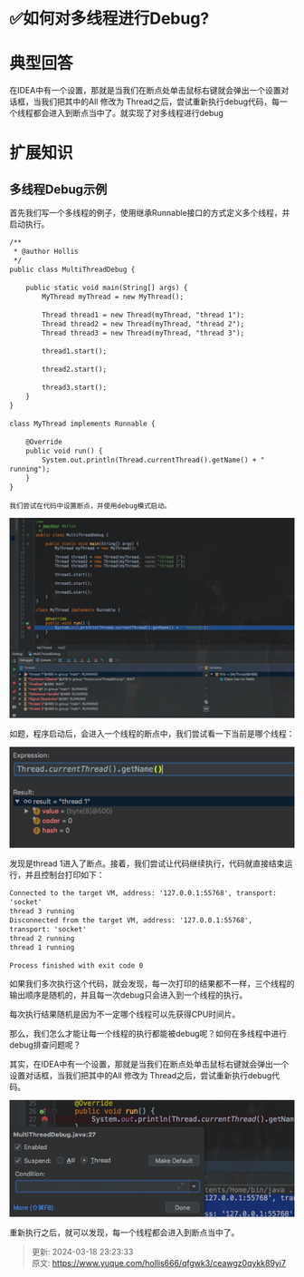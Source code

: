 # ✅如何对多线程进行Debug?



# 典型回答


在IDEA中有一个设置，那就是当我们在断点处单击鼠标右键就会弹出一个设置对话框，当我们把其中的All 修改为 Thread之后，尝试重新执行debug代码，每一个线程都会进入到断点当中了。就实现了对多线程进行debug

# 扩展知识
## 多线程Debug示例


首先我们写一个多线程的例子，使用继承Runnable接口的方式定义多个线程，并启动执行。



```plain
/**
 * @author Hollis
 */
public class MultiThreadDebug {

    public static void main(String[] args) {
        MyThread myThread = new MyThread();

        Thread thread1 = new Thread(myThread, "thread 1");
        Thread thread2 = new Thread(myThread, "thread 2");
        Thread thread3 = new Thread(myThread, "thread 3");

        thread1.start();

        thread2.start();

        thread3.start();
    }
}

class MyThread implements Runnable {

    @Override
    public void run() {
        System.out.println(Thread.currentThread().getName() + " running");
    }
}

我们尝试在代码中设置断点，并使用debug模式启动。
```



![16065562943648.jpg](./img/3TovWFfBy_rXl9my/1733906647371-b4d41a12-3554-4a5e-b04e-5817cd3b2f13-778868.jpeg)



如题，程序启动后，会进入一个线程的断点中，我们尝试看一下当前是哪个线程：



![16065563249582.jpg](./img/3TovWFfBy_rXl9my/1733906647479-57e4008d-4763-4d4d-bcd1-96f0fae4b83b-812351.jpeg)



发现是thread 1进入了断点。接着，我们尝试让代码继续执行，代码就直接结束运行，并且控制台打印如下：



```plain
Connected to the target VM, address: '127.0.0.1:55768', transport: 'socket'
thread 3 running
Disconnected from the target VM, address: '127.0.0.1:55768', transport: 'socket'
thread 2 running
thread 1 running

Process finished with exit code 0
```



如果我们多次执行这个代码，就会发现，每一次打印的结果都不一样，三个线程的输出顺序是随机的，并且每一次debug只会进入到一个线程的执行。



每次执行结果随机是因为不一定哪个线程可以先获得CPU时间片。



那么，我们怎么才能让每一个线程的执行都能被debug呢？如何在多线程中进行debug排查问题呢？



其实，在IDEA中有一个设置，那就是当我们在断点处单击鼠标右键就会弹出一个设置对话框，当我们把其中的All 修改为 Thread之后，尝试重新执行debug代码。



![16065565440571.jpg](./img/3TovWFfBy_rXl9my/1733906647500-aabac05c-aedb-44e3-aab3-b1063724d2dc-113964.jpeg)



重新执行之后，就可以发现，每一个线程都会进入到断点当中了。



> 更新: 2024-03-18 23:23:33  
> 原文: <https://www.yuque.com/hollis666/qfgwk3/ceawgz0qykk89yi7>